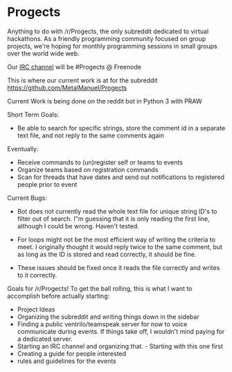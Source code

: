 # Progects
Anything to do with /r/Progects, the only subreddit dedicated to virtual hackathons. As a friendly programming community focused on group projects, we're hoping for monthly programming sessions in small groups over the world wide web. 

Our [IRC channel](http://webchat.freenode.net/) will be #Progects @ Freenode

This is where our current work is at for the subreddit
https://github.com/MetalManuel/Progects

Current Work is being done on the reddit bot in Python 3 with PRAW

Short Term Goals:

* Be able to search for specific strings, store the comment id in a separate text file, and not reply to the same comments again

Eventually:

* Receive commands to (un)register self or teams to events
* Organize teams based on registration commands
* Scan for threads that have dates and send out notifications to registered people prior to event

Current Bugs:

* Bot does not currently read the whole text file for unique string ID's to filter out of search. I"m guessing that it is only reading the first line, although I could be wrong. Haven't tested.

* For loops might not be the most efficient way of writing the criteria to meet. I originally thought it would reply twice to the same comment, but as long as the ID is stored and read correctly, it should be fine.

* These issues should be fixed once it reads the file correctly and writes to it correctly.

Goals for /r/Progects! To get the ball rolling, this is what I want to accomplish before actually starting:

* Project Ideas
* Organizing the subreddit and writing things down in the sidebar
* Finding a public ventrilo/teamspeak server for now to voice communicate during events. If things take off, I wouldn't mind paying for a dedicated server. 
* Starting an IRC channel and organizing that. - Starting with this one first
* Creating a guide for people interested
* rules and guidelines for the events

